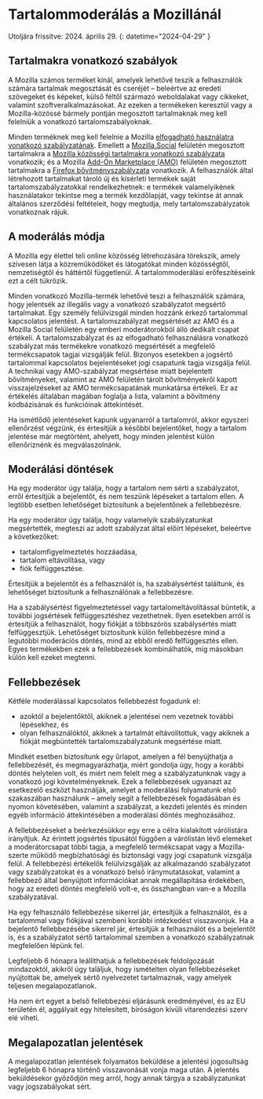# Tartalommoderálás a Mozillánál

Utoljára frissítve: 2024. április 29.
{: datetime="2024-04-29" }

## Tartalmakra vonatkozó szabályok

A Mozilla számos terméket kínál, amelyek lehetővé teszik a felhasználók számára tartalmak megosztását és cseréjét – beleértve az eredeti szövegeket és képeket, külső féltől származó weboldalakat vagy cikkeket, valamint szoftveralkalmazásokat. Az ezeken a termékeken keresztül vagy a Mozilla-közössé bármely pontján megosztott tartalmaknak meg kell felelniük a vonatkozó tartalomszabályoknak.

Minden terméknek meg kell felelnie a Mozilla [elfogadható használatra vonatkozó szabályzatának](https://www.mozilla.org/about/legal/acceptable-use). Emellett a [Mozilla.Social](https://mozilla.social) felületén megosztott tartalmakra a [Mozilla közösségi tartalmakra vonatkozó szabályzata](https://www.mozilla.org/about/governance/policies/social-content-policies) vonatkozik; és a Mozilla [Add-On Marketplace (AMO)](https://addons.mozilla.org/firefox) felületén megosztott tartalmakra a [Firefox bővítményszabályzata](https://extensionworkshop.com/documentation/publish/add-on-policies) vonatkozik. A felhasználók által létrehozott tartalmakat tároló új és kísérleti termékek saját tartalomszabályzatokkal rendelkezhetnek: e termékek valamelyikének használatakor tekintse meg a termék kezdőlapját, vagy tekintse át annak általános szerződési feltételeit, hogy megtudja, mely tartalomszabályzatok vonatkoznak rájuk.

## A moderálás módja

A Mozilla egy élettel teli online közösség létrehozására törekszik, amely szívesen látja a közreműködőket és látogatókat minden közösségtől, nemzetiségtől és háttértől függetlenül. A tartalommoderálási erőfeszítéseink ezt a célt tükrözik.

Minden vonatkozó Mozilla-termék lehetővé teszi a felhasználók számára, hogy jelentsék az illegális vagy a vonatkozó szabályzatot megsértő tartalmakat. Egy személy felülvizsgál minden hozzánk érkező tartalommal kapcsolatos jelentést. A tartalomszabályzat megsértését az AMO és a Mozilla Social felületén egy emberi moderátorokból álló dedikált csapat értékeli. A tartalomszabályzat és az elfogadható felhasználásra vonatkozó szabályzat más termékekre vonatkozó megsértését a megfelelő termékcsapatok tagjai vizsgálják felül. Bizonyos esetekben a jogsértő tartalommal kapcsolatos bejelentéseket jogi csapatunk tagja vizsgálja felül. A technikai vagy AMO-szabályzat megsértése miatt bejelentett bővítményeket, valamint az AMO felületén tárolt bővítményekről kapott visszajelzéseket az AMO termékcsapatának munkatársa értékeli. Ez az értékelés általában magában foglalja a lista, valamint a bővítmény kódbázisának és funkcióinak áttekintését.

Ha ismétlődő jelentéseket kapunk ugyanarról a tartalomról, akkor egyszeri ellenőrzést végzünk, és értesítjük a későbbi bejelentőket, hogy a tartalom jelentése már megtörtént, ahelyett, hogy minden jelentést külön ellenőriznénk és megválaszolnánk.

## Moderálási döntések

Ha egy moderátor úgy találja, hogy a tartalom nem sérti a szabályzatot, erről értesítjük a bejelentőt, és nem teszünk lépéseket a tartalom ellen. A legtöbb esetben lehetőséget biztosítunk a bejelentőnek a fellebbezésre.

Ha egy moderátor úgy találja, hogy valamelyik szabályzatunkat megsértették, megteszi az adott szabályzat által előírt lépéseket, beleértve a következőket:

* tartalomfigyelmeztetés hozzáadása, 
* tartalom eltávolítása, vagy 
* fiók felfüggesztése.

Értesítjük a bejelentőt és a felhasználót is, ha szabálysértést találtunk, és lehetőséget biztosítunk a felhasználónak a fellebbezésre.

Ha a szabálysértést figyelmeztetéssel vagy tartalomeltávolítással büntetik, a további jogsértések felfüggesztéshez vezethetnek. Ilyen esetekben arról is értesítjük a felhasználót, hogy fiókját a többszörös szabálysértés miatt felfüggesztjük. Lehetőséget biztosítunk külön fellebbezésre mind a legutóbbi moderációs döntés, mind az ebből eredő felfüggesztés ellen. Egyes termékekben ezek a fellebbezések kombinálhatók, míg másokban külön kell ezeket megtenni. 

## Fellebbezések

Kétféle moderálással kapcsolatos fellebbezést fogadunk el:

* azoktól a bejelentőktől, akiknek a jelentései nem vezetnek további lépésekhez, és 
* olyan felhasználóktól, akiknek a tartalmát eltávolítottuk, vagy akiknek a fiókját megbüntették tartalomszabályzatunk megsértése miatt.

Mindkét esetben biztosítunk egy űrlapot, amelyen a fél benyújthatja a fellebbezését, és megmagyarázhatja, miért gondolja úgy, hogy a korábbi döntés helytelen volt, és miért nem felelt meg a szabályzatunknak vagy a vonatkozó jogi követelményeknek. Ezek a fellebbezések ugyanazt az esetkezelő eszközt használják, amelyet a moderálási folyamatunk első szakaszában használunk – amely segít a fellebbezések fogadásában és nyomon követésében, valamint a szabályzat, a kezdeti jelentés és minden egyéb információ áttekintésében a moderálási döntés meghozásához.

A fellebbezéseket a beérkezésükkor egy erre a célra kialakított várólistára irányítjuk. Az érintett jogsértés típusától függően a várólistán lévő elemeket a moderátorcsapat többi tagja, a megfelelő termékcsapat vagy a Mozilla-szerte működő megbízhatósági és biztonsági vagy jogi csapatunk vizsgálja felül. A fellebbezési értékelők felülvizsgálják az alkalmazandó szabályzatot vagy szabályzatokat és a vonatkozó belső iránymutatásokat, valamint a fellebbező által benyújtott információkat annak megállapítása érdekében, hogy az eredeti döntés megfelelő volt-e, és összhangban van-e a Mozilla szabályzatával.

Ha egy felhasználó fellebbezése sikerrel jár, értesítjük a felhasználót, és a tartalommal vagy fiókjával szembeni korábbi intézkedést visszavonjuk. Ha a bejelentő fellebbezésébe sikerrel jár, értesítjük a felhasználót és a bejelentőt is, és a szabályzatot sértő tartalommal szemben a vonatkozó szabályzatnak megfelelően lépünk fel.

Legfeljebb 6 hónapra leállíthatjuk a fellebbezések feldolgozását mindazoktól, akikről úgy találjuk, hogy ismételten olyan fellebbezéseket nyújtottak be, amelyek sértő nyelvezetet tartalmaznak, vagy amelyek teljesen megalapozatlanok.

Ha nem ért egyet a belső fellebbezési eljárásunk eredményével, és az EU területén él, aggályait egy hitelesített, bíróságon kívüli vitarendezési szerv elé viheti.

## Megalapozatlan jelentések

A megalapozatlan jelentések folyamatos beküldése a jelentési jogosultság legfeljebb 6 hónapra történő visszavonását vonja maga után. A jelentés beküldésekor győződjön meg arról, hogy annak tárgya a szabályzatunkat vagy jogszabályokat sért.
